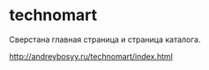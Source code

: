﻿# technomart
Сверстана главная страница и страница каталога.

http://andreybosyy.ru/technomart/index.html
